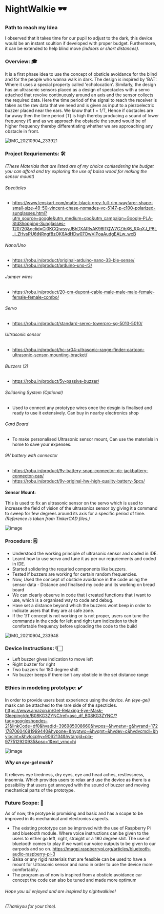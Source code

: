 # NightWalkie  🕶 

### Path to reach my Idea

I observed that it takes time for our pupil to adjust to the dark, this device would be an instant soultion if developed with proper budget. Furthermore, it can be extended to help blind move _(indoors or short distances)_.

### Overview: 🎓
It is a first phase idea to use the concept of obsticle avoidance for the blind and for the people who wanna walk in dark. The design is inspired by 'BAT'. Where it uses a special property called 'echolocation'. Similarly, the design has an ultrasonic sensors placed as a design of spectacles with a servo attached that revolve continuously around an axis and the sensor collects the required data. Here the time period of the signal to reach the receiver is taken as the raw data that we need and is given as input to a piezoelectric buzzer placed near the ears. We know that f = 1/T, Hence if obstacles are far away then the time period (T) is high thereby producing a sound of lower frequency (f) and as we approach the obstacle the sound would be of higher frequency thereby differentiating whether we are approaching any obstacle in front.

![IMG_20210904_233921](https://user-images.githubusercontent.com/69350191/132105486-72b24200-c684-4f67-ad67-284dfd402e0c.jpg)

### Project Requriements: 🛠
_(These Materials that are listed are of my choice conisedering the budget you can afford and try exploring the use of balsa wood for making the sensor mount)_

###### Specticles
- https://www.lenskart.com/matte-black-grey-full-rim-wayfarer-shape-small-size-49-50-vincent-chase-nomades-vc-5147-p-c100-polarized-sunglasses.html?utm_source=google&utm_medium=cpc&utm_campaign=Google-PLA-StdShopping-Sunglasses-120720&gclid=Cj0KCQjwssyJBhDXARIsAK98ITQW7GZibX6_RXqXJ_P6L_i_ZHvsPU6tNRngf8zOK6AdHDw07OwViPoaAudgEALw_wcB

###### Nano/Uno 
- https://robu.in/product/original-arduino-nano-33-ble-sense/
- https://robu.in/product/arduino-uno-r3/

###### Jumper wires 
- https://robu.in/product/20-cm-dupont-cable-male-male-male-female-female-female-combo/

###### Servo
- https://robu.in/product/standard-servo-towerpro-sg-5010-5010/

###### Ultrasonic sensor 
- https://robu.in/product/hc-sr04-ultrasonic-range-finder-cartoon-ultrasonic-sensor-mounting-bracket/

###### Buzzers (2)
- https://robu.in/product/5v-passive-buzzer/

###### Solidering System (Optional)
- Used to connect any prototype wires once the desgin is finalised and ready to use it extensively. Can buy in nearby electronics shop

###### Card Board 
- To make personalised Ultrasonic sensor mount, Can use the materials in home to save your expenses.

###### 9V battery with connector 
- https://robu.in/product/9v-battery-snap-connector-dc-jackbattery-connector-cap/
- https://robu.in/product/9v-original-hw-high-quality-battery-5pcs/

#### Sensor Mount:
This is used to fix an ultrasonic sensor on the servo which is used to increase the field of vision of the ultrasonics sensor by giving it a command to sweep for few degrees around its axis for a specific period of time. 
_(Reference is taken from TinkerCAD files.)_

![image](https://user-images.githubusercontent.com/69350191/132105227-fa828fde-6a25-4928-a857-73b36f14dbd8.png)

### Procedure: 🗒️
- Understood the working principle of ultrasonic sensor and coded in IDE. 
- Learnt how to use servo and tune it as per our requriements and coded in IDE. 
- Started solidering the requried components like buzzers. 
- Tested if buzzers are working for certain random frequencies.
- Now, Used the concept of obsticle avoidance in the code using the sensor data - Distance and finalised my code and its working on bread board
- We can clearly observe in code that i created functions that i want to use, which is a organised way to code and debug.
- Have set a distance beyond which the buzzers wont beep in order to indicate users that they are at safe zone.
- If the 1/T concept is not working or is not proper, users can tune the commands in the code for left and right turn indication to their comfortable frequency before uploading the code to the build

![IMG_20210904_233948](https://user-images.githubusercontent.com/69350191/132105896-22f7effb-887f-4abe-a523-8346ede5c011.jpg)

### Device Instructions: 👇🏻 
- Left buzzer gives indication to move left  
- Right buzzer for right  
- Two buzzers for 180 degree shift
- No buzzer beeps if there isn't any obsticle in the set distance range

### Ethics in modeling prototype: ✔️
In order to provide users best experience using the device. An _(eye-gel)_ mask can be attached to the rare side of the specticles.
https://www.amazon.in/Gel-Relaxing-Eye-Mask-Sleeping/dp/B08KG3ZYNC/ref=asc_df_B08KG3ZYNC/?tag=googleshopdes-21&linkCode=df0&hvadid=396985008660&hvpos=&hvnetw=g&hvrand=17217870604681999440&hvpone=&hvptwo=&hvqmt=&hvdev=c&hvdvcmdl=&hvlocint=&hvlocphy=9062134&hvtargid=pla-977512920935&psc=1&ext_vrnc=hi

![image](https://user-images.githubusercontent.com/69350191/132106659-a3c1cc29-7ec4-4015-a3af-6bdb7475b47f.png)

##### Why an eye-gel mask?
It relieves eye tiredness, dry eyes, eye and head aches, restlessness, insomnia. Which provides users to relax and use the device as there is a possibility that users get annoyed with the sound of buzzer and moving mechanical parts of the prototype.

### Future Scope: 🦾
As of now, the protype is promising and basic and has a scope to be improved in its mechanical and electronics aspects.
- The existing prototype can be improved with the use of Raspberry Pi and bluetooth module. Where voice instructions can be given to the users to either go left, right, straight or a 180 degree shit. The use of bluetooth comes to play if we want our voice outputs to be given to our earpods and so on.
https://magpi.raspberrypi.org/articles/bluetooth-audio-raspberry-pi-3
- Balsa or any rigid materials that are feasible can be used to have a mount for Ultrasonic sensor and nano in order to use the device more comfortablly.
- The program as of now is inspired from a obsticle avoidance car concept the code can also be tuned and made more optimum 

###### Hope you all enjoyed and are inspired by nightwalkiee! 
###### _(Thankyou for your time)_.
